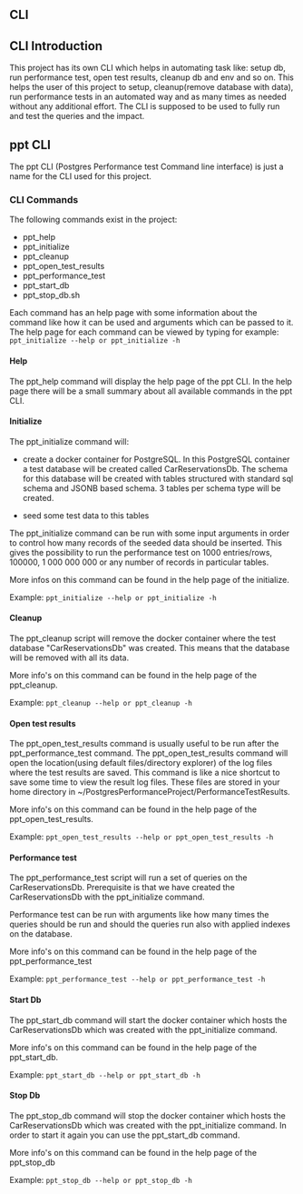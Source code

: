 ## CLI

## CLI Introduction
This project has its own CLI which helps in automating task like: setup db, run performance test, 
open test results, cleanup db and env and so on. This helps the user of this project to setup, 
cleanup(remove database with data), run performance tests in an automated way and as many times
as needed without any additional effort. The CLI is supposed to be used to fully run and 
test the queries and the impact.

## ppt CLI
The ppt CLI (Postgres Performance test Command line interface) is just a name for the CLI used 
for this project.

### CLI Commands

The following commands exist in the project:

- ppt_help
- ppt_initialize
- ppt_cleanup
- ppt_open_test_results
- ppt_performance_test 
- ppt_start_db
- ppt_stop_db.sh

Each command has an help page with some information about the command like how it can be 
used and arguments which can be passed to it. The help page for each command can be viewed by typing for 
example: `ppt_initialize --help or ppt_initialize -h`

#### Help

The ppt_help command will display the help page of the ppt CLI. In the help page there will be a small
summary about all available commands in the ppt CLI.

#### Initialize

The ppt_initialize command will: 
- create a docker container for PostgreSQL. In this PostgreSQL container a test database will be created 
    called CarReservationsDb. The schema for this database will be created with tables structured with standard sql schema and JSONB based schema. 3 tables per schema type will be created.

- seed some test data to this tables

The ppt_initialize command can be run with some input arguments in order to control how many records of the seeded data
should be inserted. This gives the possibility to run the performance test on 1000 entries/rows, 100000, 1 000 000 000 or any number of records in particular tables.

More infos on this command can be found in the help page of the initialize.

Example: `ppt_initialize --help or ppt_initialize -h`

#### Cleanup

The ppt_cleanup script will remove the docker container where the test database "CarReservationsDb" was created.
This means that the database will be removed with all its data.

More info's on this command can be found in the help page of the ppt_cleanup.

Example: `ppt_cleanup --help or ppt_cleanup -h`

#### Open test results

The ppt_open_test_results command is usually useful to be run after the ppt_performance_test command. The 
ppt_open_test_results command will open the location(using default files/directory explorer) of the log files where the test results are saved. This command is like a nice shortcut to save some time to view the result log files. These files
are stored in your home directory in ~/PostgresPerformanceProject/PerformanceTestResults.

More info's on this command can be found in the help page of the ppt_open_test_results.

Example: `ppt_open_test_results --help or ppt_open_test_results -h`

#### Performance test

The ppt_performance_test script will run a set of queries on the CarReservationsDb. Prerequisite is that
we have created the CarReservationsDb with the ppt_initialize command.

Performance test can be run with arguments like how many times the queries should be run and should the queries run
also with applied indexes on the database.

More info's on this command can be found in the help page of the ppt_performance_test

Example: `ppt_performance_test --help or ppt_performance_test -h`

#### Start Db

The ppt_start_db command will start the docker container which hosts the CarReservationsDb which was created with the ppt_initialize command.

More info's on this command can be found in the help page of the ppt_start_db.

Example: `ppt_start_db --help or ppt_start_db -h`

#### Stop Db

The ppt_stop_db command will stop the docker container which hosts the CarReservationsDb which was created with the ppt_initialize command. In order to start it again you can use the ppt_start_db command.

More info's on this command can be found in the help page of the ppt_stop_db

Example: `ppt_stop_db --help or ppt_stop_db -h`
